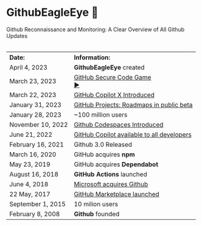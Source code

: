 # GithubEagleEye 🦅
Github Reconnaissance and Monitoring: A Clear Overview of All Github Updates
<br>
<br>

<!--
April 4, 2023           GithubEagleEye was created
January 31, 2023        GitHub Projects: "Roadmaps" Now in Public Beta
February 16, 2021       Github version 3.0 Released
-->


<table>
  <tbody>
    <tr>
      <th align="Left">Date:</th>
      <th align="Left">Information:</th>
    </tr>
    <tr>
      <td>April 4, 2023</td>
      <td><strong>GithubEagleEye</strong> created</td>
    </tr>
    <tr>
      <td>March 23, 2023</td>
      <td><a href="https://github.blog/2023-03-23-build-a-secure-code-mindset-with-the-github-secure-code-game/">GitHub Secure Code Game</a>
        <br>
          <a href="https://www.linkedin.com/posts/github_did-you-play-the-secure-code-game-yet-activity-7047615426461118465-Kl6_">▶️</a>
      </td>
    </tr>
    <tr>
      <td>March 22, 2023</td>
      <td><a href="https://github.com/features/preview/copilot-x">GitHub Copilot X Introduced</a></td>
    </tr>
    <tr>
      <td>January 31, 2023</td>
      <td><a href="https://github.blog/changelog/2023-01-31-roadmap-in-projects-public-beta/" target="_new">GitHub Projects: Roadmaps in public beta</a></td>
    </tr>
    <tr>
      <td>January 28, 2023</td>
      <td>~100 million users</td>
    </tr>
    <tr>
      <td>November 10, 2022</td>
      <td><a href="https://github.blog/2022-11-10-whats-new-with-codespaces-from-github-universe-2022/">Github Codespaces Introduced</a></td>
    </tr>
    <tr>
      <td>June 21, 2022</td>
      <td><a href="https://github.blog/2022-06-21-github-copilot-is-generally-available-to-all-developers/">GitHub Copilot available to all developers</a></td>
    </tr>
    <tr>
      <td>February 16, 2021</td>
      <td>Github 3.0 Released</td>
    </tr>
    <tr>
      <td>March 16, 2020</td>
      <td>GitHub acquires <strong>npm</strong></td>
    </tr>
    <tr>
      <td>May 23, 2019</td>
      <td>GitHub acquires <strong>Dependabot</strong></td>
    </tr>
    <tr>
      <td>August 16, 2018</td>
      <td><strong>GitHub Actions</strong> launched</td>
    </tr>
    <tr>
      <td>June 4, 2018</td>
      <td><a href="https://news.microsoft.com/2018/06/04/microsoft-to-acquire-github-for-7-5-billion/">Microsoft acquires Github</a></td>
    </tr>    
    <tr>
      <td>22 May, 2017</td>
      <td><a href="https://github.blog/2017-05-22-introducing-github-marketplace-and-more-tools-to-customize-your-workflow/">GitHub Marketplace launched</a></td>
    </tr>
    <tr>
      <td>September 1, 2015</td>
      <td>10 milion users</td>
    </tr>
    <tr>
      <td>February 8, 2008</td>
      <td><strong>Github</strong> founded</td>
    </tr>
  </tbody>
</table>
